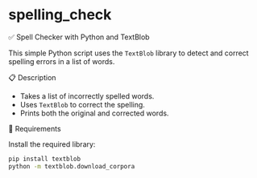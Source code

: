﻿# spelling_check

 ✅ Spell Checker with Python and TextBlob

This simple Python script uses the `TextBlob` library to detect and correct spelling errors in a list of words.

 📋 Description

- Takes a list of incorrectly spelled words.
- Uses `TextBlob` to correct the spelling.
- Prints both the original and corrected words.

 🧰 Requirements

Install the required library:

```bash
pip install textblob
python -m textblob.download_corpora


